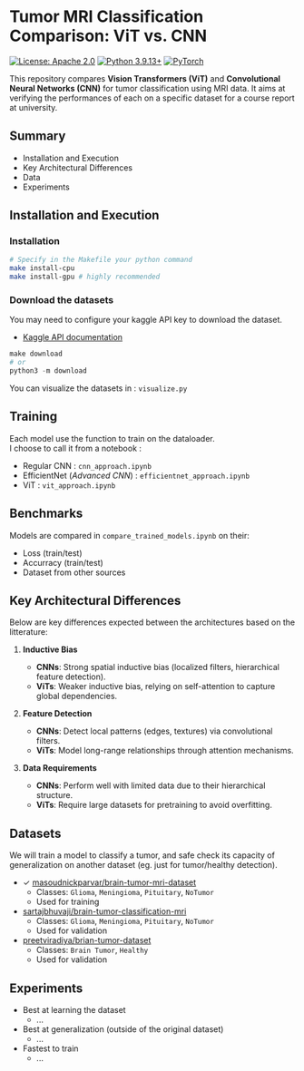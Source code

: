 # Tumor MRI Classification Comparison: ViT vs. CNN

[![License: Apache 2.0](https://img.shields.io/badge/License-Apache%202.0-green.svg)](https://opensource.org/licenses/Apache-2.0)
[![Python 3.9.13+](https://img.shields.io/badge/Python-3.9.13%2B-yellow.svg)](https://www.python.org/)
[![PyTorch](https://img.shields.io/badge/PyTorch-EE4C2C.svg)](https://pytorch.org/)

This repository compares **Vision Transformers (ViT)** and **Convolutional Neural Networks (CNN)** for tumor classification using MRI data.
It aims at verifying the performances of each on a specific dataset for a course report at university.

## Summary

- Installation and Execution
- Key Architectural Differences
- Data
- Experiments

## Installation and Execution

### Installation

```bash
# Specify in the Makefile your python command
make install-cpu
make install-gpu # highly recommended 
```

### Download the datasets

You may need to configure your kaggle API key to download the dataset.
- [Kaggle API documentation](https://www.kaggle.com/docs/api)

```python
make download
# or
python3 -m download 
```

You can visualize the datasets in : ``visualize.py``

## Training

Each model use the function to train on the dataloader.\
I choose to call it from a notebook :
- Regular CNN : ``cnn_approach.ipynb``
- EfficientNet (*Advanced CNN*) : ``efficientnet_approach.ipynb``
- ViT : ``vit_approach.ipynb``

## Benchmarks

Models are compared in ``compare_trained_models.ipynb`` on their:
- Loss (train/test)
- Accurracy (train/test)
- Dataset from other sources

## Key Architectural Differences

Below are key differences expected between the architectures based on the litterature:

1. **Inductive Bias**  
   - **CNNs**: Strong spatial inductive bias (localized filters, hierarchical feature detection).  
   - **ViTs**: Weaker inductive bias, relying on self-attention to capture global dependencies.  

2. **Feature Detection**  
   - **CNNs**: Detect local patterns (edges, textures) via convolutional filters.  
   - **ViTs**: Model long-range relationships through attention mechanisms.  

3. **Data Requirements**  
   - **CNNs**: Perform well with limited data due to their hierarchical structure.  
   - **ViTs**: Require large datasets for pretraining to avoid overfitting.  

## Datasets

We will train a model to classify a tumor, and safe check its capacity of generalization on another dataset (eg. just for tumor/healthy detection). 

- $\checkmark$ [masoudnickparvar/brain-tumor-mri-dataset](https://www.kaggle.com/datasets/masoudnickparvar/brain-tumor-mri-dataset)
   - Classes: ``Glioma``, ``Meningioma``, ``Pituitary``, ``NoTumor`` 
   - Used for training
- [sartajbhuvaji/brain-tumor-classification-mri](https://www.kaggle.com/datasets/sartajbhuvaji/brain-tumor-classification-mri)
   - Classes: ``Glioma``, ``Meningioma``, ``Pituitary``, ``NoTumor`` 
   - Used for validation
- [preetviradiya/brian-tumor-dataset](https://www.kaggle.com/datasets/preetviradiya/brian-tumor-dataset?select=Brain+Tumor+Data+Set)
   - Classes: ``Brain Tumor``, ``Healthy``
   - Used for validation

## Experiments

- Best at learning the dataset
   - ...
- Best at generalization (outside of the original dataset)
   - ...
- Fastest to train
   - ...
